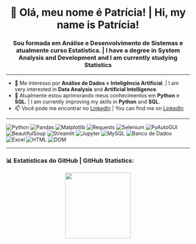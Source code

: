 <h1 align="center">👋 Olá, meu nome é Patrícia! | Hi, my name is Patrícia!</h1>

<h3 align="center"> Sou formada em Análise e Desenvolvimento de Sistemas e atualmente curso Estatística. | I have a degree in System Analysis and Development and I am currently studying Statistics </h3>

---

- 👀 Me interesso por **Análise de Dados** e **Inteligência Artificial**. | I am very interested in **Data Analysis** and **Artificial Intelligence**.
- 🌱 Atualmente estou aprimorando meus conhecimentos em **Python** e **SQL**. | I am currently improving my skills in **Python** and **SQL**.
- 📫 Você pode me encontrar no [LinkedIn](https://www.linkedin.com/in/patr%C3%ADcia-regina202/)
| You can find me on [LinkedIn](https://www.linkedin.com/in/patr%C3%ADcia-regina202/)

---

![Python](https://img.shields.io/badge/Python-3776AB?style=for-the-badge&logo=python&logoColor=white)
![Pandas](https://img.shields.io/badge/Pandas-150458?style=for-the-badge&logo=pandas&logoColor=white)
![Matplotlib](https://img.shields.io/badge/Matplotlib-11557C?style=for-the-badge&logo=matplotlib&logoColor=white)
![Requests](https://img.shields.io/badge/Requests-20232A?style=for-the-badge&logo=python&logoColor=white)
![Selenium](https://img.shields.io/badge/Selenium-43B02A?style=for-the-badge&logo=selenium&logoColor=white)
![PyAutoGUI](https://img.shields.io/badge/PyAutoGUI-333333?style=for-the-badge&logo=python&logoColor=white)
![BeautifulSoup](https://img.shields.io/badge/BeautifulSoup-8B4513?style=for-the-badge&logo=python&logoColor=white)
![Streamlit](https://img.shields.io/badge/Streamlit-FF4B4B?style=for-the-badge&logo=streamlit&logoColor=white)
![Jupyter](https://img.shields.io/badge/Jupyter-F37626?style=for-the-badge&logo=jupyter&logoColor=white)
![MySQL](https://img.shields.io/badge/MySQL-00758F?style=for-the-badge&logo=mysql&logoColor=white)
![Banco de Dados](https://img.shields.io/badge/Banco%20de%20Dados-003B57?style=for-the-badge&logo=databricks&logoColor=white)
![Excel](https://img.shields.io/badge/Excel-217346?style=for-the-badge&logo=microsoft-excel&logoColor=white)
![HTML](https://img.shields.io/badge/HTML5-E34F26?style=for-the-badge&logo=html5&logoColor=white)
![DOM](https://img.shields.io/badge/DOM-336699?style=for-the-badge&logo=google-chrome&logoColor=white)

---

### 📊 Estatísticas do GitHub | GitHub Statistics:

<div align="center">
  <img height="180em" src="https://github-readme-stats.vercel.app/api/top-langs/?username=patriciaregina24&layout=compact&langs_count=7&theme=radical"/>
</div>
